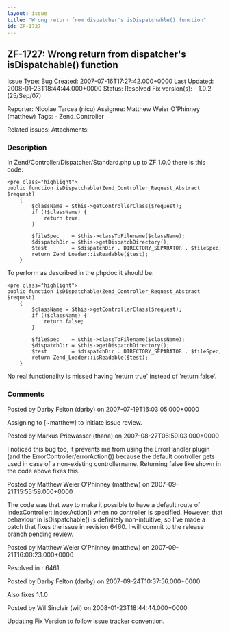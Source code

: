 ```yaml
---
layout: issue
title: "Wrong return from dispatcher's isDispatchable() function"
id: ZF-1727
---
```


ZF-1727: Wrong return from dispatcher's isDispatchable() function 
------------------------------------------------------------------

 Issue Type: Bug Created: 2007-07-16T17:27:42.000+0000 Last Updated: 2008-01-23T18:44:44.000+0000 Status: Resolved Fix version(s): - 1.0.2 (25/Sep/07)
 
 Reporter:  Nicolae Tarcea (nicu)  Assignee:  Matthew Weier O'Phinney (matthew)  Tags: - Zend\_Controller
 
 Related issues: 
 Attachments: 
### Description

In Zend/Controller/Dispatcher/Standard.php up to ZF 1.0.0 there is this code:

 
    <pre class="highlight">
    public function isDispatchable(Zend_Controller_Request_Abstract $request)
        {
            $className = $this->getControllerClass($request);
            if (!$className) {
                return true;
            }
    
            $fileSpec    = $this->classToFilename($className);
            $dispatchDir = $this->getDispatchDirectory();
            $test        = $dispatchDir . DIRECTORY_SEPARATOR . $fileSpec;
            return Zend_Loader::isReadable($test);
        }


To perform as described in the phpdoc it should be:

 
    <pre class="highlight">
    public function isDispatchable(Zend_Controller_Request_Abstract $request)
        {
            $className = $this->getControllerClass($request);
            if (!$className) {
                return false;
            }
    
            $fileSpec    = $this->classToFilename($className);
            $dispatchDir = $this->getDispatchDirectory();
            $test        = $dispatchDir . DIRECTORY_SEPARATOR . $fileSpec;
            return Zend_Loader::isReadable($test);
        }


No real functionality is missed having 'return true' instead of 'return false'.

 

 

### Comments

Posted by Darby Felton (darby) on 2007-07-19T16:03:05.000+0000

Assigning to [~matthew] to initiate issue review.

 

 

Posted by Markus Priewasser (thana) on 2007-08-27T06:59:03.000+0000

I noticed this bug too, it prevents me from using the ErrorHandler plugin (and the ErrorController/errorAction()) because the default controller gets used in case of a non-existing controllername. Returning false like shown in the code above fixes this.

 

 

Posted by Matthew Weier O'Phinney (matthew) on 2007-09-21T15:55:59.000+0000

The code was that way to make it possible to have a default route of IndexController::indexAction() when no controller is specified. However, that behaviour in isDispatchable() is definitely non-intuitive, so I've made a patch that fixes the issue in revision 6460. I will commit to the release branch pending review.

 

 

Posted by Matthew Weier O'Phinney (matthew) on 2007-09-21T16:00:23.000+0000

Resolved in r 6461.

 

 

Posted by Darby Felton (darby) on 2007-09-24T10:37:56.000+0000

Also fixes 1.1.0

 

 

Posted by Wil Sinclair (wil) on 2008-01-23T18:44:44.000+0000

Updating Fix Version to follow issue tracker convention.

 

 